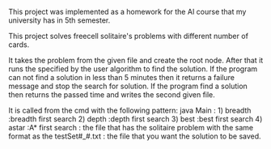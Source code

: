 This project was implemented as a homework for the AI course that my university has in 5th semester. 

This project solves freecell solitaire's problems with different number of cards.

It takes the problem from the given file and create the root node. After that it runs the specified by the user algorithm to find the solution. If the program can not find a solution in less than 5 minutes then it returns a failure message and stop the search for solution. If the program find a solution then returns the passed time and writes the second given file.  

It is called from the cmd with the following pattern: java Main <algorithm> <file1> <file2>
<algorithm>: 
           1) breadth :breadth first search
           2) depth :depth first search
           3) best :best first search
           4) astar :A* first search
  <file1>: the file that has the solitaire problem with the same format as the testSet#_#.txt 
  <file2>: the file that you want the solution to be saved.
  
